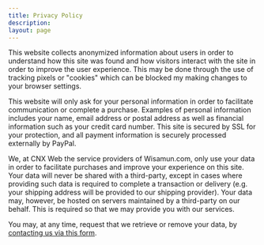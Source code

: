 ```yaml
---
title: Privacy Policy
description:
layout: page
---
```

This website collects anonymized information about users in order to understand how this site was found and how visitors interact with the site in order to improve the user experience. This may be done through the use of tracking pixels or "cookies" which can be blocked my making changes to your browser settings.

This website will only ask for your personal information in order to facilitate communication or complete a purchase. Examples of personal information includes your name, email address or postal address as well as financial information such as your credit card number. This site is secured by SSL for your protection, and all payment information is securely processed externally by PayPal.

We, at CNX Web the service providers of Wisamun.com, only use your data in order to facilitate purchases and improve your experience on this site. Your data will never be shared with a third-party, except in cases where providing such data is required to complete a transaction or delivery (e.g. your shipping address will be provided to our shipping provider). Your data may, however, be hosted on servers maintained by a third-party on our behalf. This is required so that we may provide you with our services.

You may, at any time, request that we retrieve or remove your data, by [contacting us via this form](/contact).
